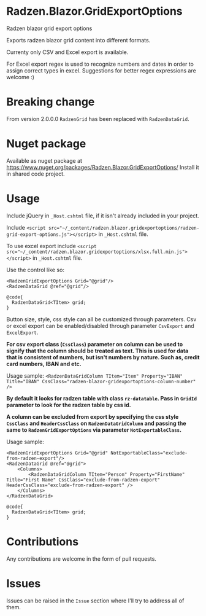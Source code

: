# Radzen.Blazor.GridExportOptions
Radzen blazor grid export options

Exports radzen blazor grid content into different formats.

Currenty only CSV and Excel export is available.

For Excel export regex is used to recognize numbers and dates in order to assign correct types in excel.
Suggestions for better regex expressions are welcome :)

# Breaking change

From version 2.0.0.0 `RadzenGrid` has been replaced with `RadzenDataGrid`.

# Nuget package
Available as nuget package at https://www.nuget.org/packages/Radzen.Blazor.GridExportOptions/
Install it in shared code project.

# Usage

Include jQuery in `_Host.cshtml` file, if it isn't already included in your project.

Include `<script src="~/_content/radzen.blazor.gridexportoptions/radzen-grid-export-options.js"></script>` in `_Host.cshtml` file.

To use excel export include `<script src="~/_content/radzen.blazor.gridexportoptions/xlsx.full.min.js"></script>` in `_Host.cshtml` file.

Use the control like so:

    <RadzenGridExportOptions Grid="@grid"/>
    <RadzenDataGrid @ref="@grid"/>

    @code{
      RadzenDataGrid<TItem> grid;
    }

Button size, style, css style can all be customized through parameters.
Csv or excel export can be enabled/disabled through parameter `CsvExport` and `ExcelExport`.


**For csv export class (`CssClass`) parameter on column can be used to signify that the column should be treated as text. This is used for data that is consistent of numbers, but isn't numbers by nature. Such as, credit card numbers, IBAN and etc.**

Usage sample:
`<RadzenDataGridColumn TItem="Item" Property="IBAN" Title="IBAN" CssClass="radzen-blazor-gridexportoptions-column-number" />`


**By default it looks for radzen table with class `rz-datatable`. Pass in `GridId` parameter to look for the radzen table by css id.**

**A column can be excluded from export by specifying the css style `CssClass` and `HeaderCssClass` on `RadzenDataGridColumn` and passing the same to `RadzenGridExportOptions` via parameter `NotExportableClass`.**

Usage sample:
```
<RadzenGridExportOptions Grid="@grid" NotExportableClass="exclude-from-radzen-export"/>
<RadzenDataGrid @ref="@grid">
    <Columns>
        <RadzenDataGridColumn TItem="Person" Property="FirstName" Title="First Name" CssClass="exclude-from-radzen-export" HeaderCssClass="exclude-from-radzen-export" />
    </Columns>
</RadzenDataGrid>

@code{
  RadzenDataGrid<TItem> grid;
}
```

# Contributions

Any contributions are welcome in the form of pull requests.

# Issues

Issues can be raised in the `Issue` section where I'll try to address all of them.
